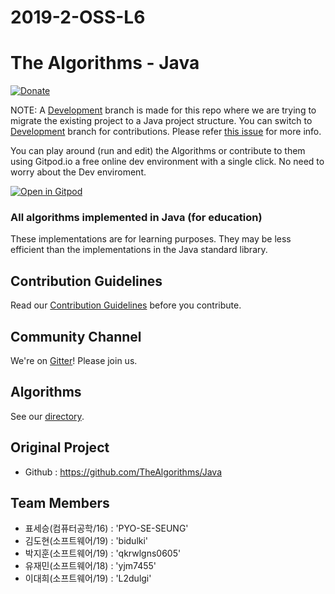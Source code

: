 # 2019-2-OSS-L6
# The Algorithms - Java
[![Donate](https://img.shields.io/badge/Donate-PayPal-green.svg)](https://www.paypal.me/TheAlgorithms/100)


NOTE: A [Development](https://github.com/TheAlgorithms/Java/tree/Development) branch is made for this repo where we are trying to migrate the existing project to a Java project structure. You can switch to [Development](https://github.com/TheAlgorithms/Java/tree/Development) branch for contributions. Please refer [this issue](https://github.com/TheAlgorithms/Java/issues/474) for more info.

You can play around (run and edit) the Algorithms or contribute to them using Gitpod.io a free online dev environment with a single click. No need to worry about the Dev enviroment.

[![Open in Gitpod](https://gitpod.io/button/open-in-gitpod.svg)](https://gitpod.io/#https://github.com/TheAlgorithms/Java)


### All algorithms implemented in Java (for education)
These implementations are for learning purposes. They may be less efficient than the implementations in the Java standard library.

## Contribution Guidelines
Read our [Contribution Guidelines](CONTRIBUTING.md) before you contribute.

## Community Channel
We're on [Gitter](https://gitter.im/TheAlgorithms)! Please join us.

## Algorithms
See our [directory](DIRECTORY.md).

## Original Project
- Github :  https://github.com/TheAlgorithms/Java

## Team Members
- 표세승(컴퓨터공학/16) : 'PYO-SE-SEUNG'  
- 김도현(소프트웨어/19) : 'bidulki'  
- 박지훈(소프트웨어/19) : 'qkrwlgns0605'  
- 유재민(소프트웨어/18) : 'yjm7455'  
- 이대희(소프트웨어/19) : 'L2dulgi'  
